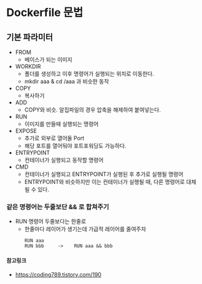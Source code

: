 # Dockerfile 문법

## 기본 파라미터
- FROM 
  - 베이스가 되는 이미지
- WORKDIR
  - 폴더를 생성하고 이후 명령어가 실행되는 위치로 이동한다.
  - mkdir aaa & cd /aaa 과 비슷한 동작
- COPY
  - 복사하기
- ADD
  - COPY와 비슷. 알집파일의 경우 압축을 해제하여 붙여넣는다.
- RUN
  - 이미지를 만들때 실행되는 명령어
- EXPOSE
  - 추가로 외부로 열어둘 Port
  - 해당 포트를 열어둬야 포트포워딩도 가능하다.
- ENTRYPOINT
  - 컨테이너가 실행되고 동작할 명령어
- CMD
  - 컨테이너가 실행되고 ENTRYPOINT가 실행된 후 추가로 실행될 명령어
  - ENTRYPOINT와 비슷하지만 이는 컨테이너가 실행될 때, 다른 명령어로 대체될 수 있다.



### 같은 명령어는 두줄보단 && 로 합쳐주기
- RUN 명령어 두줄보다는 한줄로
  - 한줄마다 레이어가 생기는데 가급적 레이어를 줄여주자
    ```
    RUN aaa
    RUN bbb     ->    RUN aaa && bbb
    ```

#### 참고링크
- https://coding789.tistory.com/190